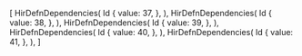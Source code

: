 [
    HirDefnDependencies(
        Id {
            value: 37,
        },
    ),
    HirDefnDependencies(
        Id {
            value: 38,
        },
    ),
    HirDefnDependencies(
        Id {
            value: 39,
        },
    ),
    HirDefnDependencies(
        Id {
            value: 40,
        },
    ),
    HirDefnDependencies(
        Id {
            value: 41,
        },
    ),
]